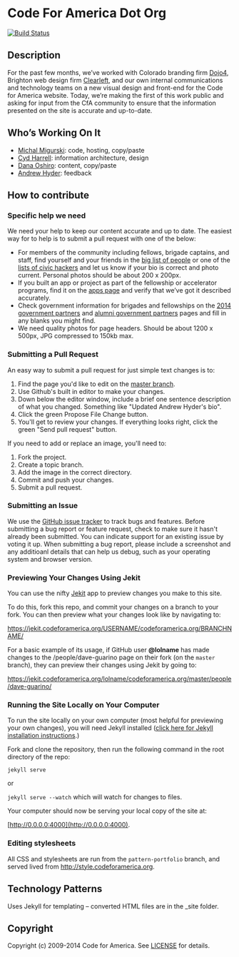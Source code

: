 Code For America Dot Org
========================

[![Build Status](https://travis-ci.org/codeforamerica/codeforamerica.org.png?branch=master)](https://travis-ci.org/codeforamerica/codeforamerica.org)

Description
--------

For the past few months, we’ve worked with Colorado branding firm [Dojo4](http://dojo4.com/), Brighton web design firm [Clearleft](http://clearleft.com/), and our own internal communications and technology teams on a new visual design and front-end for the Code for America website. Today, we’re making the first of this work public and asking for input from the CfA community to ensure that the information presented on the site is accurate and up-to-date.

Who’s Working On It
--------

* [Michal Migurski](http://codeforamerica.org/people/michal-migurski): code, hosting, copy/paste
* [Cyd Harrell](http://codeforamerica.org/people/cyd-harrell): information architecture, design
* [Dana Oshiro](http://codeforamerica.org/people/dana-oshiro): content, copy/paste
* [Andrew Hyder](http://codeforamerica.org/people/andrew-hyder): feedback

How to contribute
--------

### Specific help we need

We need your help to keep our content accurate and up to date. The easiest way for to help is to submit a pull request with one of the below: 

* For members of the community including fellows, brigade captains, and staff, find yourself and your friends in the [big list of people](http://codeforamerica.org/people/) or one of the [lists of civic hackers](http://codeforamerica.org/geeks/our-geeks/) and let us know if your bio is correct and photo current. Personal photos should be about 200 x 200px.
* If you built an app or project as part of the fellowship or accelerator programs, find it on the [apps page](http://codeforamerica.org/apps) and verify that we’ve got it described accurately.
* Check government information for brigades and fellowships on the [2014 government partners](http://codeforamerica.org/cities/2014-cities) and [alumni government partners](http://codeforamerica.org/cities/alumni) pages and fill in any blanks you might find.
* We need quality photos for page headers. Should be about 1200 x 500px, JPG compressed to 150kb max.

### <a name="pulls"></a>Submitting a Pull Request

An easy way to submit a pull request for just simple text changes is to:

1. Find the page you'd like to edit on the [master branch](https://github.com/codeforamerica/codeforamerica.org/). 
2. Use Github's built in editor to make your changes.
3. Down below the editor window, include a brief one sentence description of what you changed. Something like "Updated Andrew Hyder's bio". 
4. Click the green Propose File Change button.  
5. You'll get to review your changes. If everything looks right, click the green "Send pull request" button.

If you need to add or replace an image, you'll need to:

1. Fork the project.
2. Create a topic branch.
3. Add the image in the correct directory.
4. Commit and push your changes.
5. Submit a pull request.

### <a name="issues"></a>Submitting an Issue

We use the [GitHub issue tracker](https://github.com/codeforamerica/codeforamerica.org/issues) to track bugs and features. Before
submitting a bug report or feature request, check to make sure it hasn't
already been submitted. You can indicate support for an existing issue by
voting it up. When submitting a bug report, please include a screenshot and any additioanl details that can help us debug, such as your operating system and browser version.

### Previewing Your Changes Using Jekit

You can use the nifty [Jekit](https://jekit.codeforamerica.org/) app to preview changes you make to this site.

To do this, fork this repo, and commit your changes on a branch to your fork. You can then preview what your changes look like by navigating to:

https://jekit.codeforamerica.org/USERNAME/codeforamerica.org/BRANCHNAME/

For a basic example of its usage, if GitHub user **@lolname** has made changes to the /people/dave-guarino page on their fork (on the `master` branch), they can preview their changes using Jekit by going to:

https://jekit.codeforamerica.org/lolname/codeforamerica.org/master/people/dave-guarino/

### Running the Site Locally on Your Computer

To run the site locally on your own computer (most helpful for previewing your own changes), you will need Jekyll installed ([click here for Jekyll installation instructions](http://jekyllrb.com/docs/installation/).)

Fork and clone the repository, then run the following command in the root directory of the repo:

`jekyll serve`

or

`jekyll serve --watch` which will watch for changes to files.

Your computer should now be serving your local copy of the site at:

[http://0.0.0.0:4000](http://0.0.0.0:4000).

### Editing stylesheets

All CSS and stylesheets are run from the `pattern-portfolio` branch,
and served lived from http://style.codeforamerica.org.

Technology Patterns
--------

Uses Jekyll for templating – converted HTML files are in the _site folder.

<a name="copyright"></a>Copyright
--------

Copyright (c) 2009-2014 Code for America. See [LICENSE](https://github.com/codeforamerica/codeforamerica.org/blob/master/LICENSE) for details.
